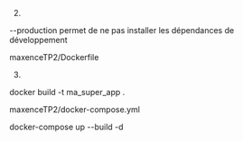 2.

--production
permet de ne pas installer les dépendances de développement

maxenceTP2/Dockerfile

3. 

docker build -t ma_super_app .

maxenceTP2/docker-compose.yml

docker-compose up --build -d
